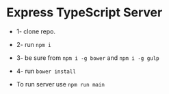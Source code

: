 # Express TypeScript Server

* 1- clone repo.
* 2- run `npm i`
* 3- be sure from `npm i -g bower` and `npm i -g gulp`
* 4- run `bower install`

* To run server use `npm run main`

